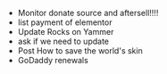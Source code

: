 - Monitor donate source and aftersell!!!!
- list payment of elementor
- Update Rocks on Yammer
- ask if we need to update
- Post How to save the world's skin
- GoDaddy renewals